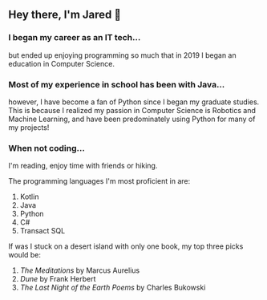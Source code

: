 ## Hey there, I'm Jared 👋 

### I began my career as an IT tech...
but ended up enjoying programming so much that in 2019 I began an education in Computer Science.

### Most of my experience in school has been with Java... 
however, I have become a fan of Python since I began my graduate studies. This is because I realized my passion in Computer Science is Robotics and Machine Learning, and have been predominately using Python for many of my projects! 

### When not coding... 
I'm reading, enjoy time with friends or hiking.

The programming languages I'm most proficient in are: 
  1. Kotlin
  2. Java
  3. Python
  4. C#
  5. Transact SQL

If was I stuck on a desert island with only one book, my top three picks would be:
  1. *The Meditations* by Marcus Aurelius
  2. *Dune* by Frank Herbert
  3. *The Last Night of the Earth Poems* by Charles Bukowski

